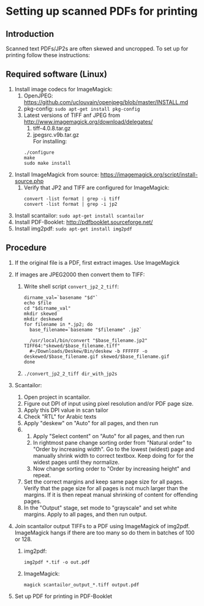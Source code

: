 # Setting up scanned PDFs for printing

## Introduction

Scanned text PDFs/JP2s are often skewed and uncropped. To set up for printing follow these instructions:

## Required software (Linux)

1. Install image codecs for ImageMagick:
   1. OpenJPEG: https://github.com/uclouvain/openjpeg/blob/master/INSTALL.md
   2. pkg-config: `sudo apt-get install pkg-config`
   3. Latest versions of TIFF anf JPEG from http://www.imagemagick.org/download/delegates/
      1. tiff-4.0.8.tar.gz
      2. jpegsrc.v9b.tar.gz  
      For installing:
      ```
      ./configure
      make
      sudo make install
      ```
2. Install ImageMagick from source: https://imagemagick.org/script/install-source.php
   1. Verify that JP2 and TIFF are configured for ImageMagick:
      ```
      convert -list format | grep -i tiff
      convert -list format | grep -i jp2
      ```
3. Install scantailor: `sudo apt-get install scantailor`
4. Install PDF-Booklet: http://pdfbooklet.sourceforge.net/
5. Install img2pdf: `sudo apt-get install img2pdf`

## Procedure

1. If the original file is a PDF, first extract images. Use ImageMagick
2. If images are JPEG2000 then convert them to TIFF:
   1. Write shell script `convert_jp2_2_tiff`:
      ```
      dirname_val=`basename "$d"`
      echo $file
      cd "$dirname_val"
      mkdir skewed
      mkdir deskewed
      for filename in *.jp2; do
        base_filename=`basename "$filename" .jp2`

        /usr/local/bin/convert "$base_filename.jp2" TIFF64:"skewed/$base_filename.tiff"
        #~/Downloads/Deskew/Bin/deskew -b FFFFFF -o deskewed/$base_filename.gif skewed/$base_filename.gif
      done
      ```
   2. `./convert_jp2_2_tiff dir_with_jp2s`
3. Scantailor:
   1. Open project in scantailor.
   2. Figure out DPI of input using pixel resolution and/or PDF page size.
   3. Apply this DPI value in scan tailor
   4. Check "RTL" for Arabic texts
   5. Apply "deskew" on "Auto" for all pages, and then run
   6. 1. Apply "Select content" on "Auto" for all pages, and then run
      2. In rightmost pane change sorting order from "Natural order" to "Order by increasing width". Go to the lowest (widest) page and manually shrink width to correct textbox. Keep doing for for the widest pages until they normalize.
      3. Now change sorting order to "Order by increasing height" and repeat.
   7. Set the correct margins and keep same page size for all pages. Verify that the page size for all pages is not much larger than the margins. If it is then repeat manual shrinking of content for offending pages.
   8. In the "Output" stage, set mode to "grayscale" and set white margins. Apply to all pages, and then run output.
4. Join scantailor output TIFFs to a PDF using ImageMagick of img2pdf. ImageMagick hangs if there are too many so do them in batches of 100 or 128.
   1. img2pdf:
      ```
      img2pdf *.tif -o out.pdf
      ```
   2. ImageMagick:
      ```
      magick scantailor_output_*.tiff output.pdf
      ```
   
5. Set up PDF for printing in PDF-Booklet



